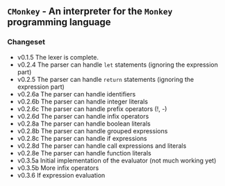 ## `CMonkey` - An interpreter for the `Monkey` programming language

### Changeset
* v0.1.5 The lexer is complete.
* v0.2.4 The parser can handle `let` statements (ignoring the expression part)
* v0.2.5 The parser can handle `return` statements (ignoring the expression part)
* v0.2.6a The parser can handle identifiers 
* v0.2.6b The parser can handle integer literals
* v0.2.6c The parser can handle prefix operators (!, -)
* v0.2.6d The parser can handle infix operators
* v0.2.8a The parser can handle boolean literals
* v0.2.8b The parser can handle grouped expressions
* v0.2.8c The parser can handle if expressions 
* v0.2.8d The parser can handle call expressions and literals
* v0.2.8e The parser can handle function literals
* v0.3.5a Initial implementation of the evaluator (not much working yet)
* v0.3.5b More infix operators
* v0.3.6  If expression evaluation
